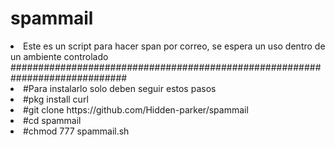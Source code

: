 # spammail
<li>Este es un script para hacer span por correo, se espera un uso dentro de un ambiente controlado</li>
</li>#############################################################################</li>
<li>#Para instalarlo solo deben seguir estos pasos</li>
<li>#pkg install curl</li>
<li>#git clone https://github.com/Hidden-parker/spammail</li>
<li>#cd spammail</li>
<li>#chmod 777 spammail.sh</li>



